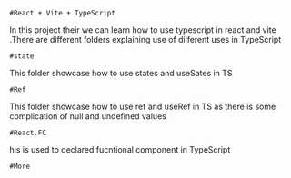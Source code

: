 ```#React + Vite + TypeScript```

In this project their we can learn how to use typescript in react and vite .There are different folders explaining use of diiferent uses in TypeScript

```#state``` 

This folder showcase how to use states and useSates in TS

```#Ref```

This folder showcase how to use ref and useRef in TS as there is some complication of null and undefined values

```#React.FC ```

his is used to declared fucntional component in TypeScript

```#More```
